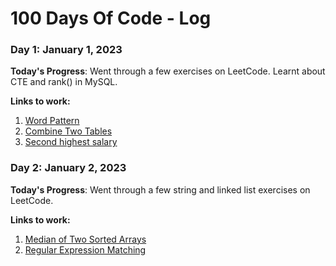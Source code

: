 # 100 Days Of Code - Log

### Day 1: January 1, 2023 

**Today's Progress**: Went through a few exercises on LeetCode. Learnt about CTE and rank() in MySQL.

**Links to work:** 
1. [Word Pattern](https://leetcode.com/problems/word-pattern/submissions/868784795/)
2. [Combine Two Tables](https://leetcode.com/problems/combine-two-tables/submissions/868785370/)
3. [Second highest salary](https://leetcode.com/problems/second-highest-salary/submissions/868821254/)

### Day 2: January 2, 2023

**Today's Progress**: Went through a few string and linked list exercises on LeetCode.

**Links to work:** 
1. [Median of Two Sorted Arrays](https://leetcode.com/problems/median-of-two-sorted-arrays/submissions/869746117/)
2. [Regular Expression Matching](https://leetcode.com/problems/regular-expression-matching/submissions/869772761/)
<!---##### (delete me or comment me out)

**Today's Progress**: Fixed CSS, worked on canvas functionality for the app.

**Thoughts:** I really struggled with CSS, but, overall, I feel like I am slowly getting better at it. Canvas is still new for me, but I managed to figure out some basic functionality.

**Link to work:** [Calculator App](http://www.example.com)

### Day 0: February 30, 2016 (Example 2)
##### (delete me or comment me out)

**Today's Progress**: Fixed CSS, worked on canvas functionality for the app.

**Thoughts**: I really struggled with CSS, but, overall, I feel like I am slowly getting better at it. Canvas is still new for me, but I managed to figure out some basic functionality.

**Link(s) to work**: [Calculator App](http://www.example.com)


### Day 1: June 27, Monday

**Today's Progress**: I've gone through many exercises on FreeCodeCamp.

**Thoughts** I've recently started coding, and it's a great feeling when I finally solve an algorithm challenge after a lot of attempts and hours spent.

**Link(s) to work**
1. [Find the Longest Word in a String](https://www.freecodecamp.com/challenges/find-the-longest-word-in-a-string)
2. [Title Case a Sentence](https://www.freecodecamp.com/challenges/title-case-a-sentence)
--->

